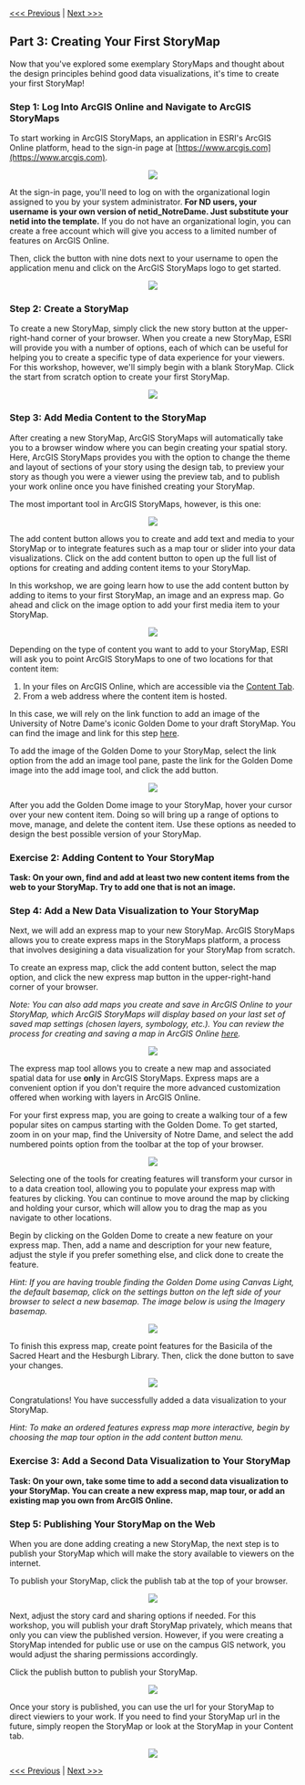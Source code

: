 [<<< Previous](https://github.com/jacobmswisher/ArcGIS-StoryMaps/blob/main/Sections/Part%202%20-%205%20Principles%20for%20Effective%20Data%20Visualization.md) | [Next >>>](https://github.com/jacobmswisher/ArcGIS-StoryMaps/blob/main/Sections/Part%204%20-%20Resources.md)  

## Part 3: Creating Your First StoryMap

Now that you've explored some exemplary StoryMaps and thought about the design principles behind good data visualizations, it's time to create your first StoryMap!

### Step 1: Log Into ArcGIS Online and Navigate to ArcGIS StoryMaps

To start working in ArcGIS StoryMaps, an application in ESRI's ArcGIS Online platform, head to the sign-in page at [https://www.arcgis.com](https://www.arcgis.com).

<p align="center">
  <img src="https://github.com/jacobmswisher/images/blob/main/ArcGIS%20StoryMaps/Figure%203.JPG">
</p>

At the sign-in page, you'll need to log on with the organizational login assigned to you by your system administrator. **For ND users, your username is your own version of netid_NotreDame. Just substitute your netid into the template.** If you do not have an organizational login, you can create a free account which will give you access to a limited number of features on ArcGIS Online.

Then, click the button with nine dots next to your username to open the application menu and click on the ArcGIS StoryMaps logo to get started.

<p align="center">
  <img src="https://github.com/jacobmswisher/images/blob/main/ArcGIS%20StoryMaps/Figure%204.jpg">
</p>

### Step 2: Create a StoryMap

To create a new StoryMap, simply click the new story button at the upper-right-hand corner of your browser. When you create a new StoryMap, ESRI will provide you with a number of options, each of which can be useful for helping you to create a specific type of data experience for your viewers. For this workshop, however, we'll simply begin with a blank StoryMap. Click the start from scratch option to create your first StoryMap.

<p align="center">
  <img src="https://github.com/jacobmswisher/images/blob/main/ArcGIS%20StoryMaps/Figure%205.jpg">
</p>

### Step 3: Add Media Content to the StoryMap

After creating a new StoryMap, ArcGIS StoryMaps will automatically take you to a browser window where you can begin creating your spatial story. Here, ArcGIS StoryMaps provides you with the option to change the theme and layout of sections of your story using the design tab, to preview your story as though you were a viewer using the preview tab, and to publish your work online once you have finished creating your StoryMap.

The most important tool in ArcGIS StoryMaps, however, is this one:

<p align="center">
  <img src="https://github.com/jacobmswisher/images/blob/main/ArcGIS%20StoryMaps/Figure%206.jpg">
</p>

The add content button allows you to create and add text and media to your StoryMap or to integrate features such as a map tour or slider into your data visualizations. Click on the add content button to open up the full list of options for creating and adding content items to your StoryMap.

In this workshop, we are going learn how to use the add content button by adding to items to your first StoryMap, an image and an express map. Go ahead and click on the image option to add your first media item to your StoryMap.

<p align="center">
  <img src="https://github.com/jacobmswisher/images/blob/main/ArcGIS%20StoryMaps/Figure%207.jpg">
</p>

Depending on the type of content you want to add to your StoryMap, ESRI will ask you to point ArcGIS StoryMaps to one of two locations for that content item:
1. In your files on ArcGIS Online, which are accessible via the [Content Tab](https://arcgis.com/home/content.html).
2. From a web address where the content item is hosted.

In this case, we will rely on the link function to add an image of the University of Notre Dame's iconic Golden Dome to your draft StoryMap. You can find the image and link for this step [here](https://stories.nd.edu/assets/382669/original/10_lakes.jpg).

To add the image of the Golden Dome to your StoryMap, select the link option from the add an image tool pane, paste the link for the Golden Dome image into the add image tool, and click the add button.

<p align="center">
  <img src="https://github.com/jacobmswisher/images/blob/main/ArcGIS%20StoryMaps/Figure%208.jpg">
</p>

After you add the Golden Dome image to your StoryMap, hover your cursor over your new content item. Doing so will bring up a range of options to move, manage, and delete the content item. Use these options as needed to design the best possible version of your StoryMap. 

### Exercise 2: Adding Content to Your StoryMap

**Task: On your own, find and add at least two new content items from the web to your StoryMap. Try to add one that is not an image.**

### Step 4: Add a New Data Visualization to Your StoryMap

Next, we will add an express map to your new StoryMap. ArcGIS StoryMaps allows you to create express maps in the StoryMaps platform, a process that involves desigining a data visualization for your StoryMap from scratch.

To create an express map, click the add content button, select the map option, and click the new express map button in the upper-right-hand corner of your browser.

*Note: You can also add maps you create and save in ArcGIS Online to your StoryMap, which ArcGIS StoryMaps will display based on your last set of saved map settings (chosen layers, symbology, etc.). You can review the process for creating and saving a map in ArcGIS Online [here](https://github.com/jacobmswisher/ArcGIS-Online#part-3-gathering-spatial-data).*

<p align="center">
  <img src="https://github.com/jacobmswisher/images/blob/main/ArcGIS%20StoryMaps/Figure%209.jpg">
</p>

The express map tool allows you to create a new map and associated spatial data for use **only** in ArcGIS StoryMaps. Express maps are a convenient option if you don't require the more advanced customization offered when working with layers in ArcGIS Online.

For your first express map, you are going to create a walking tour of a few popular sites on campus starting with the Golden Dome. To get started, zoom in on your map, find the University of Notre Dame, and select the add numbered points option from the toolbar at the top of your browser.

<p align="center">
  <img src="https://github.com/jacobmswisher/images/blob/main/ArcGIS%20StoryMaps/Figure%2010.jpg">
</p>

Selecting one of the tools for creating features will transform your cursor in to a data creation tool, allowing you to populate your express map with features by clicking. You can continue to move around the map by clicking and holding your cursor, which will allow you to drag the map as you navigate to other locations.

Begin by clicking on the Golden Dome to create a new feature on your express map. Then, add a name and description for your new feature, adjust the style if you prefer something else, and click done to create the feature.

*Hint: If you are having trouble finding the Golden Dome using Canvas Light, the default basemap, click on the settings button on the left side of your browser to select a new basemap. The image below is using the Imagery basemap.*

<p align="center">
  <img src="https://github.com/jacobmswisher/images/blob/main/ArcGIS%20StoryMaps/Figure%2011.jpg">
</p>

To finish this express map, create point features for the Basicila of the Sacred Heart and the Hesburgh Library. Then, click the done button to save your changes.

<p align="center">
  <img src="https://github.com/jacobmswisher/images/blob/main/ArcGIS%20StoryMaps/Figure%2012.jpg">
</p>

Congratulations! You have successfully added a data visualization to your StoryMap.

*Hint: To make an ordered features express map more interactive, begin by choosing the map tour option in the add content button menu.*

### Exercise 3: Add a Second Data Visualization to Your StoryMap

**Task: On your own, take some time to add a second data visualization to your StoryMap. You can create a new express map, map tour, or add an existing map you own from ArcGIS Online.**

### Step 5: Publishing Your StoryMap on the Web

When you are done adding creating a new StoryMap, the next step is to publish your StoryMap which will make the story available to viewers on the internet.

To publish your StoryMap, click the publish tab at the top of your browser.

<p align="center">
  <img src="https://github.com/jacobmswisher/images/blob/main/ArcGIS%20StoryMaps/Figure%2013.jpg">
</p>

Next, adjust the story card and sharing options if needed. For this workshop, you will publish your draft StoryMap privately, which means that only you can view the published version. However, if you were creating a StoryMap intended for public use or use on the campus GIS network, you would adjust the sharing permissions accordingly.

Click the publish button to publish your StoryMap.

<p align="center">
  <img src="https://github.com/jacobmswisher/images/blob/main/ArcGIS%20StoryMaps/Figure%2014.jpg">
</p>

Once your story is published, you can use the url for your StoryMap to direct viewiers to your work. If you need to find your StoryMap url in the future, simply reopen the StoryMap or look at the StoryMap in your Content tab.

<p align="center">
  <img src="https://github.com/jacobmswisher/images/blob/main/ArcGIS%20StoryMaps/Figure%2015.jpg">
</p>

[<<< Previous](https://github.com/jacobmswisher/ArcGIS-StoryMaps/blob/main/Sections/Part%202%20-%205%20Principles%20for%20Effective%20Data%20Visualization.md) | [Next >>>](https://github.com/jacobmswisher/ArcGIS-StoryMaps/blob/main/Sections/Part%204%20-%20Resources.md)  